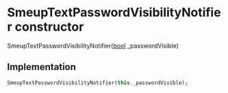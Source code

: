 


# SmeupTextPasswordVisibilityNotifier constructor







SmeupTextPasswordVisibilityNotifier([bool](https://api.flutter.dev/flutter/dart-core/bool-class.html) _passwordVisible)





## Implementation

```dart
SmeupTextPasswordVisibilityNotifier(this._passwordVisible);
```







